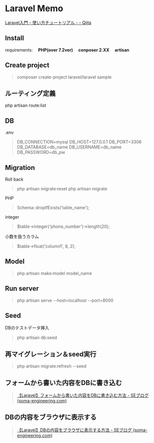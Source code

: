 ﻿# Laravel Memo
[Laravel入門 - 使い方チュートリアル - - Qiita](https://qiita.com/sano1202/items/6021856b70e4f8d3dc3d)
## Install
requirements:
&emsp;**PHP(over 7.2ver)**
&emsp;**conposer 2.XX**
&emsp;**artisan**

## Create project
>composer create-project laravel/laravel sample

## ルーティング定義
php artisan route:list

## DB
.env
>DB_CONNECTION=mysql 
>DB_HOST=127.0.0.1 
>DB_PORT=3306 
>DB_DATABASE=db_name 
>DB_USERNAME=db_name 
>DB_PASSWORD=db_pw

## Migration
Roll back
>php artisan migrate:reset
>php artisan migrate

PHP
>Schema::dropIfExists('table_name');

integer
>$table->integer('phone_number')->length(20);

小数を扱うカラム
>$table->float('column1',  8,  2);

## Model
>php artisan make:model model_name

## Run server
>php artisan serve --host=localhost --port=8000

## Seed
DBのテストデータ挿入
>php artisan db:seed

## 再マイグレーション＆seed実行
>php artisan migrate:refresh --seed

## フォームから書いた内容をDBに書き込む
>[【Laravel】フォームから書いた内容をDBに書き込む方法 - SEブログ (soma-engineering.com)](https://soma-engineering.com/coding/php/form-store-db/2018/06/21/)

## DBの内容をブラウザに表示する
>[【Laravel】DBの内容をブラウザに表示する方法 - SEブログ (soma-engineering.com)](https://soma-engineering.com/coding/php/display-contents-view/2018/06/18/)


